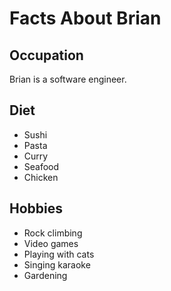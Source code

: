 Facts About Brian
===

Occupation
---

Brian is a software engineer.

Diet
---

- Sushi
- Pasta
- Curry
- Seafood
- Chicken

Hobbies
---

- Rock climbing
- Video games
- Playing with cats
- Singing karaoke
- Gardening
